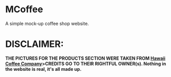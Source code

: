 # MCoffee

A simple mock-up coffee shop website.


# DISCLAIMER: 
<strong>THE PICTURES FOR THE PRODUCTS SECTION WERE TAKEN FROM  [Hawaii Coffee Company](https://www.hawaiicoffeecompany.com/)>CREDITS GO TO THEIR RIGHTFUL OWNER(s).<strong>
Nothing in the website is real, it's all made up.
